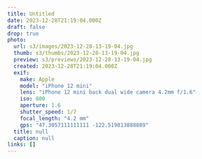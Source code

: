```yaml
---
title: Untitled
date: 2023-12-28T21:19:04.000Z
draft: false
drop: true
photo:
  url: s3/images/2023-12-28-13-19-04.jpg
  thumb: s3/thumbs/2023-12-28-13-19-04.jpg
  preview: s3/previews/2023-12-28-13-19-04.jpg
  created: 2023-12-28T21:19:04.000Z
  exif:
    make: Apple
    model: "iPhone 12 mini"
    lens: "iPhone 12 mini back dual wide camera 4.2mm f/1.6"
    iso: 800
    aperture: 1.6
    shutter_speed: 1/7
    focal_length: "4.2 mm"
    gps: "47.3057111111111 -122.519813888889"
  title: null
  caption: null
links: []
---
```

